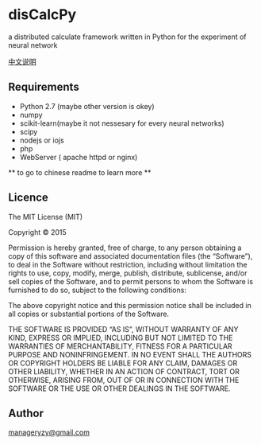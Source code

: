 # disCalcPy #
a distributed calculate framework written in Python for the experiment of neural network

[中文说明](readme-zh_cn.md)

## Requirements

* Python 2.7 (maybe other version is okey)
* numpy
* scikit-learn(maybe it not nessesary for every neural networks)
* scipy
* nodejs or iojs
* php
* WebServer ( apache httpd or nginx)

** to go to chinese readme to learn more **

## Licence

The MIT License (MIT)

Copyright © 2015 <manageryzy>

Permission is hereby granted, free of charge, to any person obtaining a copy of this software and associated documentation files (the “Software”), to deal in the Software without restriction, including without limitation the rights to use, copy, modify, merge, publish, distribute, sublicense, and/or sell copies of the Software, and to permit persons to whom the Software is furnished to do so, subject to the following conditions:

The above copyright notice and this permission notice shall be included in all copies or substantial portions of the Software.

THE SOFTWARE IS PROVIDED “AS IS”, WITHOUT WARRANTY OF ANY KIND, EXPRESS OR IMPLIED, INCLUDING BUT NOT LIMITED TO THE WARRANTIES OF MERCHANTABILITY, FITNESS FOR A PARTICULAR PURPOSE AND NONINFRINGEMENT. IN NO EVENT SHALL THE AUTHORS OR COPYRIGHT HOLDERS BE LIABLE FOR ANY CLAIM, DAMAGES OR OTHER LIABILITY, WHETHER IN AN ACTION OF CONTRACT, TORT OR OTHERWISE, ARISING FROM, OUT OF OR IN CONNECTION WITH THE SOFTWARE OR THE USE OR OTHER DEALINGS IN THE SOFTWARE.

## Author

manageryzy@gmail.com